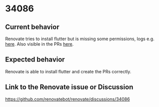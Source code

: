 # 34086

## Current behavior

Renovate tries to install flutter but is missing some permissions, logs e.g. [here](https://github.com/BeneHa/minimal-reproduction-mise-flutter-issue/actions/runs/13201133704/job/36853176844#step:3:2118).
Also visible in the PRs [here](https://github.com/BeneHa/minimal-reproduction-mise-flutter-issue/pull/2).

## Expected behavior

Renovate is able to install flutter and create the PRs correctly.

## Link to the Renovate issue or Discussion

https://github.com/renovatebot/renovate/discussions/34086

